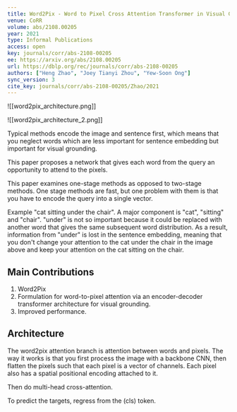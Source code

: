```yaml
---
title: Word2Pix - Word to Pixel Cross Attention Transformer in Visual Grounding.
venue: CoRR
volume: abs/2108.00205
year: 2021
type: Informal Publications
access: open
key: journals/corr/abs-2108-00205
ee: https://arxiv.org/abs/2108.00205
url: https://dblp.org/rec/journals/corr/abs-2108-00205
authors: ["Heng Zhao", "Joey Tianyi Zhou", "Yew-Soon Ong"]
sync_version: 3
cite_key: journals/corr/abs-2108-00205/Zhao/2021
---
```


![[word2pix_architecture.png]]

![[word2pix_architecture_2.png]]

Typical methods encode the image and sentence first, which means that you neglect words which are less important for sentence embedding but important for visual grounding.

This paper proposes a network that gives each word from the query an opportunity to attend to the pixels.

This paper examines one-stage methods as opposed to two-stage methods. One stage methods are fast, but one problem with them is that you have to encode the query into a single vector.

Example "cat sitting under the chair". A major component is "cat", "sitting" and "chair". "under" is not so important because it could be replaced with another word that gives the same subsequent word distribution. As a result, information from "under" is lost in the sentence embedding, meaning that you don't change your attention to the cat under the chair in the image above and keep your attention on the cat sitting on the chair.

## Main Contributions

1. Word2Pix
2. Formulation for word-to-pixel attention via an encoder-decoder transformer architecture for visual grounding.
3. Improved performance.


## Architecture

The word2pix attention branch is attention between words and pixels. The way it works is that you first process the image with a backbone CNN, then flatten the pixels such that each pixel is a vector of channels. Each pixel also has a spatial positional encoding attached to it.

Then do multi-head cross-attention.

To predict the targets, regress from the (cls) token.